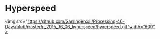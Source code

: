 # Hyperspeed
<img src="https://github.com/SamIngersoll/Processing-46-Days/blob/master/p_2015_06_06_hyperspeed/hyperspeed.gif"width="600">
